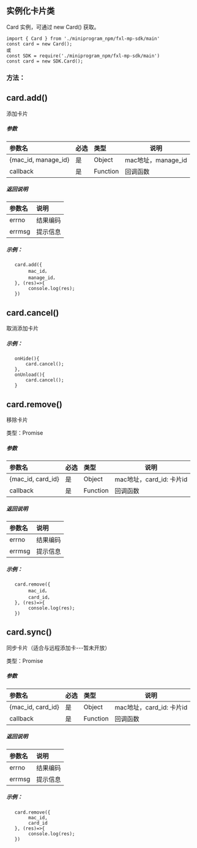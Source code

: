 ## 实例化卡片类
Card 实例，可通过 new Card() 获取。
```
import { Card } from './miniprogram_npm/fxl-mp-sdk/main'
const card = new Card();
或
const SDK = require('./miniprogram_npm/fxl-mp-sdk/main')
const card = new SDK.Card();
```

### 方法：

## card.add()
添加卡片

##### 参数

|参数名|必选|类型|说明|
|:---- |:---|:----- |-----   |
|{mac_id, manage_id} |是  |Object | mac地址，manage_id  |
|callback |是  |Function | 回调函数  |
##### 返回说明

|参数名|说明|
|:---- |:--- |
|errno |结果编码 |
|errmsg | 提示信息 |
##### 示例：
```
   card.add({
        mac_id，
        manage_id，
   }, (res)=>{
        console.log(res);
   })
```

## card.cancel()
取消添加卡片

##### 示例：
```
   onHide(){
       card.cancel();
   },
   onUnload(){
       card.cancel();
   }
```

## card.remove()
移除卡片

类型：Promise
##### 参数

|参数名|必选|类型|说明|
|:---- |:---|:----- |-----   |
|{mac_id, card_id} |是  |Object | mac地址，card_id: 卡片id  |
|callback |是  |Function | 回调函数  |
##### 返回说明

|参数名|说明|
|:---- |:--- |
|errno |结果编码 |
|errmsg | 提示信息 |
##### 示例：
```
   card.remove({
        mac_id，
        card_id，
   }, (res)=>{
        console.log(res);
   })
```

## card.sync()
同步卡片（适合与远程添加卡---暂未开放）

类型：Promise
##### 参数

|参数名|必选|类型|说明|
|:---- |:---|:----- |-----   |
|{mac_id, card_id} |是  |Object | mac地址，card_id: 卡片id  |
|callback |是  |Function | 回调函数  |
##### 返回说明


|参数名|说明|
|:---- |:--- |
|errno |结果编码 |
|errmsg | 提示信息 |
##### 示例：
```
   card.remove({
        mac_id, 
        card_id
   }, (res)=>{
        console.log(res);
   })
```
